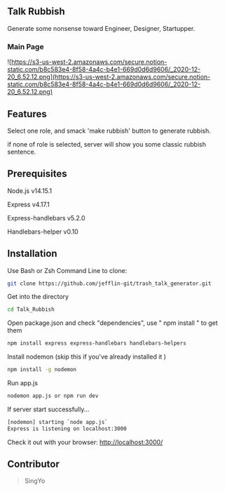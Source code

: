 ## Talk Rubbish

Generate some nonsense toward Engineer, Designer, Startupper.

### Main Page

![https://s3-us-west-2.amazonaws.com/secure.notion-static.com/b8c583e4-8f58-4a4c-b4e1-669d0d6d9606/_2020-12-20_6.52.12.png](https://s3-us-west-2.amazonaws.com/secure.notion-static.com/b8c583e4-8f58-4a4c-b4e1-669d0d6d9606/_2020-12-20_6.52.12.png)

## **Features**

Select one role, and smack 'make rubbish' button to generate rubbish.

if none of role is selected, server will show you some classic rubbish sentence.

## **Prerequisites**

Node.js v14.15.1 

Express v4.17.1

Express-handlebars v5.2.0

Handlebars-helper v0.10

## I**nstallation**

Use Bash or Zsh Command Line to clone:

```bash
git clone https://github.com/jefflin-git/trash_talk_generator.git
```

Get into the directory

```bash
cd Talk_Rubbish
```

Open package.json and check "dependencies",  use  " npm install " to get them

```bash
npm install express express-handlebars handlebars-helpers
```

Install nodemon (skip this if you've already installed it )

```bash
npm install -g nodemon
```

Run app.js 

```bash
nodemon app.js or npm run dev
```

If server start successfully...

```bash
[nodemon] starting `node app.js`
Express is listening on localhost:3000
```

Check it out with your browser: [http://localhost:3000/](http://localhost:3000/) 

## C**ontributor**

> SingYo
